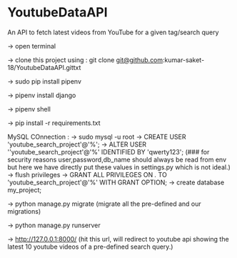 # YoutubeDataAPI
An API to fetch latest videos from YouTube for a given tag/search query

-> open terminal

-> clone this project using : git clone git@github.com:kumar-saket-18/YoutubeDataAPI.gittxt

-> sudo pip install pipenv

-> pipenv install django

-> pipenv shell

-> pip install -r requirements.txt

MySQL COnnection : 
    -> sudo mysql -u root
    -> CREATE USER 'youtube_search_project'@'%';
    -> ALTER USER ''youtube_search_project'@'%' IDENTIFIED BY 'qwerty123';   (### for security reasons user,password,db_name should always be read from env but here                                                                                we have directly put these values in settings.py which is not ideal.) 
    -> flush privileges
    -> GRANT ALL PRIVILEGES ON *.* TO 'youtube_search_project'@'%' WITH GRANT OPTION;
    -> create database my_project;

-> python manage.py migrate  (migrate all the pre-defined and our migrations)

-> python manage.py runserver

-> http://127.0.0.1:8000/     (hit this url, will redirect to youtube api showing the latest 10 youtube videos of a pre-defined search query.)
